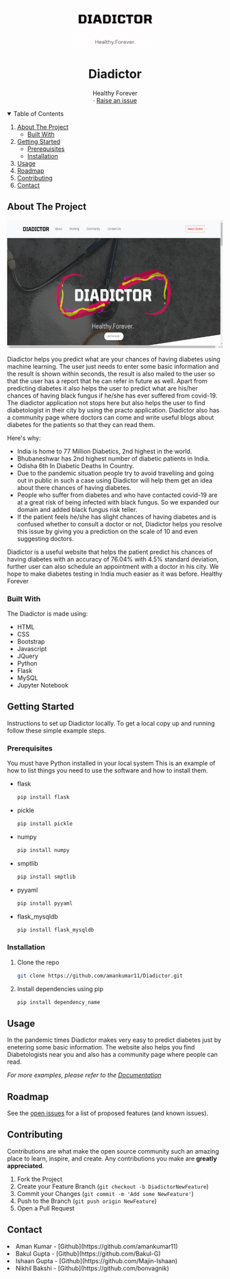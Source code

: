 
<!-- PROJECT LOGO -->
<br />
<p align="center">
  <a href="https://github.com/othneildrew/Best-README-Template">
    <img src="./static/media/diadictor1.PNG" alt="Logo" width="200" height="100">
  </a>

  <h1 align="center">Diadictor</h1>
  

  <p align="center">
    Healthy Forever 
    <br />
    <!-- <a href="https://github.com/othneildrew/Best-README-Template">Visit website</a> -->
    ·
    <a href="https://github.com/othneildrew/Best-README-Template/issues">Raise an issue</a>
    
  </p>
</p>



<!-- TABLE OF CONTENTS -->
<details open="open">
  <summary>Table of Contents</summary>
  <ol>
    <li>
      <a href="#about-the-project">About The Project</a>
      <ul>
        <li><a href="#built-with">Built With</a></li>
      </ul>
    </li>
    <li>
      <a href="#getting-started">Getting Started</a>
      <ul>
        <li><a href="#prerequisites">Prerequisites</a></li>
        <li><a href="#installation">Installation</a></li>
      </ul>
    </li>
    <li><a href="#usage">Usage</a></li>
    <li><a href="#roadmap">Roadmap</a></li>
    <li><a href="#contributing">Contributing</a></li>
    <li><a href="#contact">Contact</a></li>
  </ol>
</details>



<!-- ABOUT THE PROJECT -->
## About The Project

<img src="./static/media/ss1.PNG" alt="Logo" width="600" height="300">

Diadictor helps you predict what are your chances of having diabetes using machine learning. The user just needs to enter some basic information and the result is shown within seconds, the result is also mailed to the user so that the user has a report that he can refer in future as well. Apart from predicting diabetes it also helps the user to predict what are his/her chances of having black fungus if he/she has ever suffered from covid-19.
The diadictor application not stops here but also helps the user to find diabetologist in their city by using the practo application. Diadictor also has a community page where doctors can come and write useful blogs about diabetes for the patients so that they can read them.

Here's why:
* India is home to 77 Million Diabetics, 2nd highest in the world.
* Bhubaneshwar has 2nd highest number of diabetic patients in India.
* Odisha 6th In Diabetic Deaths In Country.
* Due to the pandemic situation people try to avoid traveliing and going out in public in such a case using Diadictor will help them get an idea about there chances of having diabetes.
* People who suffer from diabetes and who have contacted covid-19 are at a great risk of being infected with black fungus. So we expanded our domain and  added     black fungus risk teller. 
* If the patient feels he/she has slight chances of having diabetes and is confused whether to consult a doctor or not, Diadictor helps you resolve this issue by giving you a prediction on the scale of 10 and even suggesting doctors.

Diadictor is a useful website that helps the patient predict his chances of having diabetes with an accuracy of 76.04% with 4.5% standard deviation, further user can also schedule an appointment with a doctor in his city.
We hope to make diabetes testing in India much easier as it was before.
Healthy Forever

### Built With

The Diadictor is made using:
* HTML
* CSS
* Bootstrap
* Javascript
* JQuery
* Python
* Flask
* MySQL
* Jupyter Notebook



<!-- GETTING STARTED -->
## Getting Started

Instructions to set up Diadictor locally.
To get a local copy up and running follow these simple example steps.

### Prerequisites
You must have Python installed in your local system
This is an example of how to list things you need to use the software and how to install them.
* flask
  ```sh
  pip install flask
  ```
  
* pickle
  ```sh
  pip install pickle
  ```
  
* numpy
  ```sh
  pip install numpy
  ```
  
* smptlib
  ```sh
  pip install smptlib
  ```

* pyyaml
  ```sh
  pip install pyyaml
  ```

* flask_mysqldb
  ```sh
  pip install flask_mysqldb
  ```

### Installation
 
1. Clone the repo
   ```sh
   git clone https://github.com/amankumar11/Diadictor.git
   ```
2. Install dependencies using pip
   ```sh
   pip install dependency_name
   ```


<!-- USAGE EXAMPLES -->
## Usage

In the pandemic times Diadictor makes very easy to predict diabetes just by enetering some basic information. The website also helps you find Diabetologists near you and also has a community page where people can read.

_For more examples, please refer to the [Documentation](https://example.com)_



<!-- ROADMAP -->
## Roadmap

See the [open issues](https://github.com/amankumar11/Diadictor/issues) for a list of proposed features (and known issues).



<!-- CONTRIBUTING -->
## Contributing

Contributions are what make the open source community such an amazing place to learn, inspire, and create. Any contributions you make are **greatly appreciated**.

1. Fork the Project
2. Create your Feature Branch (`git checkout -b DiadictorNewFeature`)
3. Commit your Changes (`git commit -m 'Add some NewFeature'`)
4. Push to the Branch (`git push origin NewFeature`)
5. Open a Pull Request


<!-- CONTACT -->
## Contact
<li>
Aman Kumar - [Github](https://github.com/amankumar11)
<li>
Bakul Gupta - [Github](https://github.com/Bakul-G)
<li>
Ishaan Gupta - [Github](https://github.com/Majin-Ishaan)
<li>
Nikhil Bakshi - [Github](https://github.com/bonvagnik)


